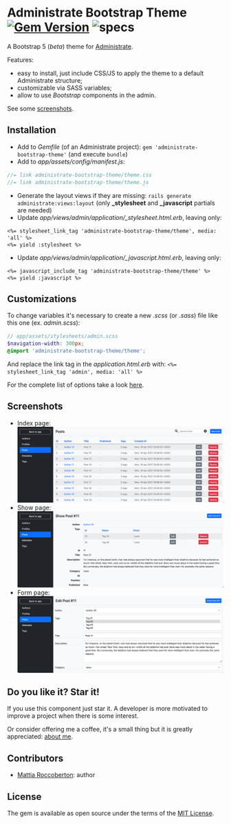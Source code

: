 # Administrate Bootstrap Theme [![Gem Version](https://badge.fury.io/rb/administrate-bootstrap-theme.svg)](https://badge.fury.io/rb/administrate-bootstrap-theme) ![specs](https://github.com/blocknotes/administrate-bootstrap-theme/actions/workflows/main.yml/badge.svg)
A Bootstrap 5 (_beta_) theme for [Administrate](https://github.com/thoughtbot/administrate).

Features:
- easy to install, just include CSS/JS to apply the theme to a default Administrate structure;
- customizable via SASS variables;
- allow to use *Bootstrap* components in the admin.

See some [screenshots](#screenshots).

## Installation
- Add to *Gemfile* (of an Administrate project): `gem 'administrate-bootstrap-theme'` (and execute `bundle`)
- Add to *app/assets/config/manifest.js*:

```js
//= link administrate-bootstrap-theme/theme.css
//= link administrate-bootstrap-theme/theme.js
```

- Generate the layout views if they are missing: `rails generate administrate:views:layout` (only **_stylesheet** and **_javascript** partials are needed)
- Update *app/views/admin/application/_stylesheet.html.erb*, leaving only:

```erb
<%= stylesheet_link_tag 'administrate-bootstrap-theme/theme', media: 'all' %>
<%= yield :stylesheet %>
```

- Update *app/views/admin/application/_javascript.html.erb*, leaving only:

```erb
<%= javascript_include_tag 'administrate-bootstrap-theme/theme' %>
<%= yield :javascript %>
```

## Customizations
To change variables it's necessary to create a new *.scss* (or *.sass*) file like this one (ex. *admin.scss*):

```scss
// app/assets/stylesheets/admin.scss
$navigation-width: 300px;
@import 'administrate-bootstrap-theme/theme';
```

And replace the link tag in the *application.html.erb* with: `<%= stylesheet_link_tag 'admin', media: 'all' %>`

For the complete list of options take a look [here](app/assets/stylesheets/administrate-bootstrap-theme/_variables.scss).

## Screenshots
- Index page:
![Administrate Bootstrap Theme index page](extra/screenshot_index.png)
- Show page:
![Administrate Bootstrap Theme show page](extra/screenshot_show.png)
- Form page:
![Administrate Bootstrap Theme edit page](extra/screenshot_edit.png)

## Do you like it? Star it!
If you use this component just star it. A developer is more motivated to improve a project when there is some interest.

Or consider offering me a coffee, it's a small thing but it is greatly appreciated: [about me](https://www.blocknot.es/about-me).

## Contributors
- [Mattia Roccoberton](https://blocknot.es/): author

## License
The gem is available as open source under the terms of the [MIT License](https://opensource.org/licenses/MIT).
